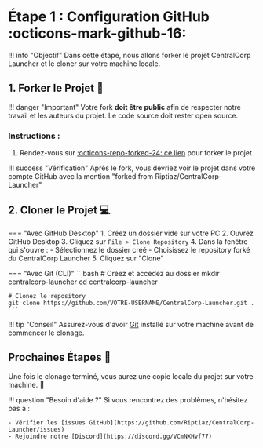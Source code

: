 # Étape 1 : Configuration GitHub :octicons-mark-github-16:

!!! info "Objectif"
    Dans cette étape, nous allons forker le projet CentralCorp Launcher et le cloner sur votre machine locale.

## 1. Forker le Projet 🔄

!!! danger "Important"
    Votre fork **doit être public** afin de respecter notre travail et les auteurs du projet. Le code source doit rester open source.

### Instructions :


1. Rendez-vous sur [:octicons-repo-forked-24: ce lien](https://github.com/Riptiaz/CentralCorp-Launcher/fork) pour forker le projet

!!! success "Vérification"
    Après le fork, vous devriez voir le projet dans votre compte GitHub avec la mention "forked from Riptiaz/CentralCorp-Launcher"

## 2. Cloner le Projet 💻

=== "Avec GitHub Desktop"
    1. Créez un dossier vide sur votre PC
    2. Ouvrez GitHub Desktop
    3. Cliquez sur `File > Clone Repository`
    4. Dans la fenêtre qui s'ouvre :
        - Sélectionnez le dossier créé
        - Choisissez le repository forké du CentralCorp Launcher
    5. Cliquez sur "Clone"

=== "Avec Git (CLI)"
    ```bash
    # Créez et accédez au dossier
    mkdir centralcorp-launcher
    cd centralcorp-launcher
    
    # Clonez le repository
    git clone https://github.com/VOTRE-USERNAME/CentralCorp-Launcher.git .
    ```

!!! tip "Conseil"
    Assurez-vous d'avoir [Git](https://git-scm.com/) installé sur votre machine avant de commencer le clonage.

## Prochaines Étapes 🎯

Une fois le clonage terminé, vous aurez une copie locale du projet sur votre machine. 🚀

!!! question "Besoin d'aide ?"
    Si vous rencontrez des problèmes, n'hésitez pas à :
    
    - Vérifier les [issues GitHub](https://github.com/Riptiaz/CentralCorp-Launcher/issues)
    - Rejoindre notre [Discord](https://discord.gg/VCmNXHvf77)

